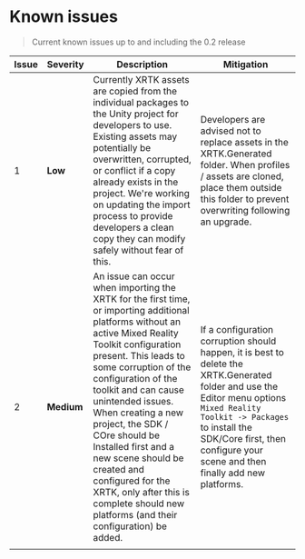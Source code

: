 # Known issues 

> Current known issues up to and including the 0.2 release

Issue | Severity | Description | Mitigation
|---|---|---|---|
| 1 | **Low** | Currently XRTK assets are copied from the individual packages to the Unity project for developers to use. Existing assets may potentially be overwritten, corrupted, or conflict if a copy already exists in the project. We're working on updating the import process to provide developers a clean copy they can modify safely without fear of this. | Developers are advised not to replace assets in the XRTK.Generated folder.  When profiles / assets are cloned, place them outside this folder to prevent overwriting following an upgrade.
| 2 | **Medium** | An issue can occur when importing the XRTK for the first time, or importing additional platforms without an active Mixed Reality Toolkit configuration present.  This leads to some corruption of the configuration of the toolkit and can cause unintended issues. When creating a new project, the SDK / COre should be Installed first and a new scene should be created and configured for the XRTK, only after this is complete should new platforms (and their configuration) be added. | If a configuration corruption should happen, it is best to delete the XRTK.Generated folder and use the Editor menu options `Mixed Reality Toolkit -> Packages` to install the SDK/Core first, then configure your scene and then finally add new platforms.
||||